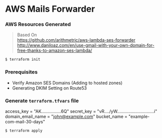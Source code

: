 # AWS Mails Forwarder

### AWS Resources Generated


> Based On  
> https://github.com/arithmetric/aws-lambda-ses-forwarder  
> http://www.daniloaz.com/en/use-gmail-with-your-own-domain-for-free-thanks-to-amazon-ses-lambda/  

```bash
$ terraform init
```

### Prerequisites
  - Verify Amazon SES Domains (Adding to hosted zones)
  - Generating DKIM Setting on Route53

### Generate `terraform.tfvars` file
access_key         = "AK................6Q"
secret_key         = "vR..../yW..............................i"
domain_email_name  = "john@example.com"
bucket_name        = "example-com-mail-30-days"

```bash
$ terraform apply
```





 
